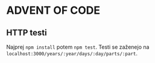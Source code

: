 # ADVENT OF CODE

## HTTP testi

Najprej `npm install` potem `npm test`. Testi se zaženejo na `localhost:3000/years/:year/days/:day/parts/:part`.
